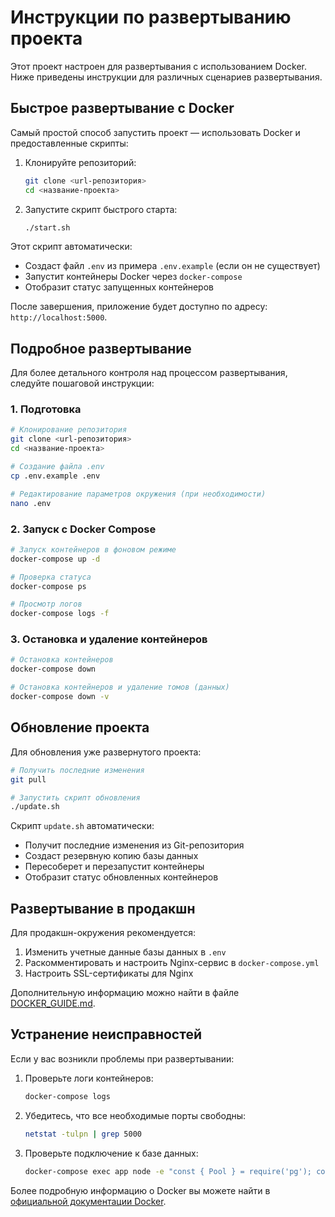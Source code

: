 # Инструкции по развертыванию проекта

Этот проект настроен для развертывания с использованием Docker. Ниже приведены инструкции для различных сценариев развертывания.

## Быстрое развертывание с Docker

Самый простой способ запустить проект — использовать Docker и предоставленные скрипты:

1. Клонируйте репозиторий:
   ```bash
   git clone <url-репозитория>
   cd <название-проекта>
   ```

2. Запустите скрипт быстрого старта:
   ```bash
   ./start.sh
   ```

Этот скрипт автоматически:
- Создаст файл `.env` из примера `.env.example` (если он не существует)
- Запустит контейнеры Docker через `docker-compose`
- Отобразит статус запущенных контейнеров

После завершения, приложение будет доступно по адресу: `http://localhost:5000`.

## Подробное развертывание

Для более детального контроля над процессом развертывания, следуйте пошаговой инструкции:

### 1. Подготовка

```bash
# Клонирование репозитория
git clone <url-репозитория>
cd <название-проекта>

# Создание файла .env
cp .env.example .env

# Редактирование параметров окружения (при необходимости)
nano .env
```

### 2. Запуск с Docker Compose

```bash
# Запуск контейнеров в фоновом режиме
docker-compose up -d

# Проверка статуса
docker-compose ps

# Просмотр логов
docker-compose logs -f
```

### 3. Остановка и удаление контейнеров

```bash
# Остановка контейнеров
docker-compose down

# Остановка контейнеров и удаление томов (данных)
docker-compose down -v
```

## Обновление проекта

Для обновления уже развернутого проекта:

```bash
# Получить последние изменения
git pull

# Запустить скрипт обновления
./update.sh
```

Скрипт `update.sh` автоматически:
- Получит последние изменения из Git-репозитория
- Создаст резервную копию базы данных
- Пересоберет и перезапустит контейнеры
- Отобразит статус обновленных контейнеров

## Развертывание в продакшн

Для продакшн-окружения рекомендуется:

1. Изменить учетные данные базы данных в `.env`
2. Раскомментировать и настроить Nginx-сервис в `docker-compose.yml`
3. Настроить SSL-сертификаты для Nginx

Дополнительную информацию можно найти в файле [DOCKER_GUIDE.md](DOCKER_GUIDE.md).

## Устранение неисправностей

Если у вас возникли проблемы при развертывании:

1. Проверьте логи контейнеров:
   ```bash
   docker-compose logs
   ```

2. Убедитесь, что все необходимые порты свободны:
   ```bash
   netstat -tulpn | grep 5000
   ```

3. Проверьте подключение к базе данных:
   ```bash
   docker-compose exec app node -e "const { Pool } = require('pg'); const pool = new Pool({connectionString: process.env.DATABASE_URL}); pool.query('SELECT NOW()', (err, res) => { console.log(err, res); pool.end(); });"
   ```

Более подробную информацию о Docker вы можете найти в [официальной документации Docker](https://docs.docker.com/).